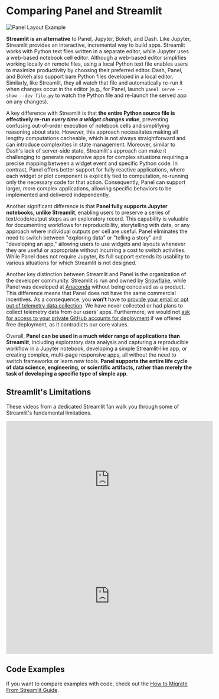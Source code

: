 # Comparing Panel and Streamlit

![Panel Layout Example](https://user-images.githubusercontent.com/42288570/243362603-45ba78a4-d67b-43bc-b3c2-386105fe6ed8.png)

**Streamlit is an alternative** to Panel, Jupyter, Bokeh, and Dash. Like Jupyter, Streamlit provides an interactive, incremental way to build apps. Streamlit works with Python text files written in a separate editor, while Jupyter uses a web-based notebook cell editor. Although a web-based editor simplifies working locally on remote files, using a local Python text file enables users to maximize productivity by choosing their preferred editor. Dash, Panel, and Bokeh also support bare Python files developed in a local editor. Similarly, like Streamlit, they all watch that file and automatically re-run it when changes occur in the editor (e.g., for Panel, launch `panel serve --show --dev file.py` to watch the Python file and re-launch the served app on any changes).

A key difference with Streamlit is that **the entire Python source file is effectively re-run *every time a widget changes value***, preventing confusing out-of-order execution of notebook cells and simplifying reasoning about state. However, this approach necessitates making all lengthy computations cacheable, which is not always straightforward and can introduce complexities in state management. Moreover, similar to Dash's lack of server-side state, Streamlit's approach can make it challenging to generate responsive apps for complex situations requiring a precise mapping between a widget event and specific Python code. In contrast, Panel offers better support for fully reactive applications, where each widget or plot component is explicitly tied to computation, re-running only the necessary code for that action. Consequently, Panel can support larger, more complex applications, allowing specific behaviors to be implemented and delivered independently.

Another significant difference is that **Panel fully supports Jupyter notebooks, unlike Streamlit**, enabling users to preserve a series of text/code/output steps as an exploratory record. This capability is valuable for documenting workflows for reproducibility, storytelling with data, or any approach where individual outputs per cell are useful. Panel eliminates the need to switch between "exploring data" or "telling a story" and "developing an app," allowing users to use widgets and layouts whenever they are useful or appropriate without incurring a cost to switch activities. While Panel does not require Jupyter, its full support extends its usability to various situations for which Streamlit is not designed.

Another key distinction between Streamlit and Panel is the organization of the developer community. Streamlit is run and owned by [Snowflake](https://www.snowflake.com), while Panel was developed at [Anaconda](https://www.anaconda.com) without being conceived as a product. This difference means that Panel does not have the same commercial incentives. As a consequence, you **won't** have to [provide your email or opt out of telemetry data collection](https://github.com/streamlit/streamlit/issues/4747). We have never collected or had plans to collect telemetry data from our users' apps. Furthermore, we would not [ask for access to your private GitHub accounts for deployment](https://github.com/streamlit/streamlit/issues/4344) if we offered free deployment, as it contradicts our core values.

Overall, **Panel can be used in a much wider range of applications than Streamlit**, including exploratory data analysis and capturing a reproducible workflow in a Jupyter notebook, developing a simple Streamlit-like app, or creating complex, multi-page responsive apps, all without the need to switch frameworks or learn new tools. **Panel supports the entire life cycle of data science, engineering, or scientific artifacts, rather than merely the task of developing a specific type of simple app**.

## Streamlit's Limitations

These videos from a dedicated Streamlit fan walk you through some of Streamlit's fundamental limitations.

<iframe width="560" height="315" src="https://www.youtube.com/embed/QiiwEAz6BVY" title="YouTube video player" frameborder="0" allow="accelerometer; autoplay; clipboard-write; encrypted-media; gyroscope; picture-in-picture; web-share" allowfullscreen></iframe>

<iframe width="560" height="315" src="https://www.youtube.com/embed/IOYHVPPbZII?si=GwV4muZWYAB94GDo" title="YouTube video player" frameborder="0" allow="accelerometer; autoplay; clipboard-write; encrypted-media; gyroscope; picture-in-picture; web-share" allowfullscreen></iframe>

## Code Examples

If you want to compare examples with code, check out the [How to Migrate From Streamlit Guide](../../how_to/streamlit_migration/index).

